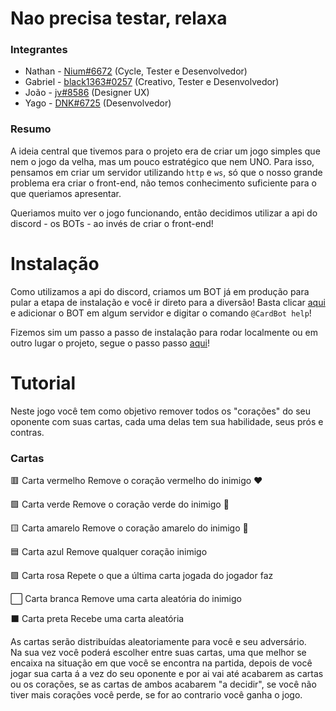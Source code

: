 # Nao precisa testar, relaxa

### Integrantes
- Nathan - [Nium#6672](https://github.com/NiumXp) (Cycle, Tester e Desenvolvedor)
- Gabriel - [black1363#0257]() (Creativo, Tester e Desenvolvedor)
- João - [jv#8586](https://www.instagram.com/jvartesgraficas/) (Designer UX)
- Yago - [DNK#6725](https://github.com/yagomichalak) (Desenvolvedor)

### Resumo
A ideia central que tivemos para o projeto era de criar um jogo simples que nem o jogo da velha, mas um pouco estratégico que nem UNO. Para isso, pensamos em criar um servidor utilizando `http` e `ws`, só que o nosso grande problema era criar o front-end, não temos conhecimento suficiente para o que queriamos apresentar.

Queriamos muito ver o jogo funcionando, então decidimos utilizar a api do discord - os BOTs - ao invés de criar o front-end!

# Instalação
Como utilizamos a api do discord, criamos um BOT já em produção para pular a etapa de instalação e você ir direto para a diversão! Basta clicar [aqui](https://discord.com/api/oauth2/authorize?client_id=806297071690579968&permissions=8&scope=bot) e adicionar o BOT em algum servidor e digitar o comando `@CardBot help`!

Fizemos sim um passo a passo de instalação para rodar localmente ou em outro lugar o projeto, segue o passo passo [aqui](github/instalation.md)!

# Tutorial

Neste jogo você tem como objetivo remover todos os "corações" do seu oponente com suas cartas, cada uma delas tem sua habilidade, seus prós e contras. 

### Cartas
🟥 Carta vermelho
Remove o coração vermelho do inimigo ❤️

🟩 Carta verde
Remove o coração verde do inimigo 💚

🟨 Carta amarelo
Remove o coração amarelo do inimigo 💛

🟦 Carta azul
Remove qualquer coração inimigo

🟪 Carta rosa
Repete o que a última carta jogada do jogador faz

⬜ Carta branca
Remove uma carta aleatória do inimigo

⬛ Carta preta
Recebe uma carta aleatória

As cartas serão distribuídas aleatoriamente para você e seu adversário.  
Na sua vez você poderá escolher entre suas cartas, uma que melhor se encaixa na situação em que você se encontra na partida, depois de você jogar sua carta á a vez do seu oponente e por ai vai até acabarem as cartas ou os corações, se as cartas de ambos acabarem "a decidir", se você não tiver mais corações você perde, se for ao contrario você ganha o jogo.
